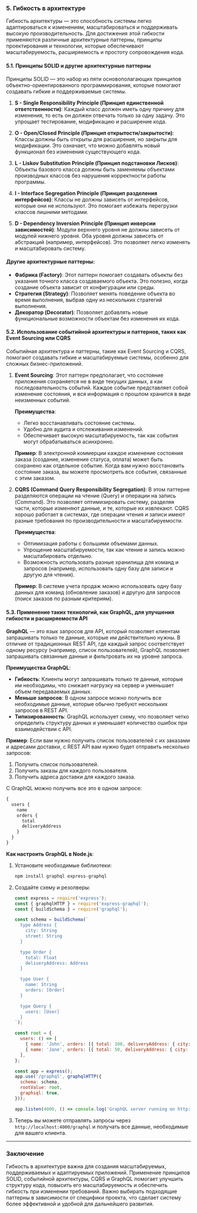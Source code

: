 ### 5. **Гибкость в архитектуре**

Гибкость архитектуры — это способность системы легко адаптироваться к изменениям, масштабироваться и поддерживать высокую производительность. Для достижения этой гибкости применяются различные архитектурные паттерны, принципы проектирования и технологии, которые обеспечивают масштабируемость, расширяемость и простоту сопровождения кода.

#### 5.1. **Принципы SOLID и другие архитектурные паттерны**

Принципы SOLID — это набор из пяти основополагающих принципов объектно-ориентированного программирования, которые помогают создавать гибкие и поддерживаемые системы.

1. **S - Single Responsibility Principle (Принцип единственной ответственности)**:
   Каждый класс должен иметь одну причину для изменения, то есть он должен отвечать только за одну задачу. Это упрощает тестирование, модификацию и расширение кода.

2. **O - Open/Closed Principle (Принцип открытости/закрытости)**:
   Классы должны быть открыты для расширения, но закрыты для модификации. Это означает, что можно добавлять новый функционал без изменения существующего кода.

3. **L - Liskov Substitution Principle (Принцип подстановки Лисков)**:
   Объекты базового класса должны быть заменяемы объектами производных классов без нарушения корректности работы программы.

4. **I - Interface Segregation Principle (Принцип разделения интерфейсов)**:
   Классы не должны зависеть от интерфейсов, которые они не используют. Это помогает избежать перегрузки классов лишними методами.

5. **D - Dependency Inversion Principle (Принцип инверсии зависимостей)**:
   Модули верхнего уровня не должны зависеть от модулей нижнего уровня. Оба уровня должны зависеть от абстракций (например, интерфейсов). Это позволяет легко изменять и масштабировать систему.

#### Другие архитектурные паттерны:

- **Фабрика (Factory)**: Этот паттерн помогает создавать объекты без указания точного класса создаваемого объекта. Это полезно, когда создание объекта зависит от конфигурации или среды.
- **Стратегия (Strategy)**: Позволяет менять поведение объекта во время выполнения, выбрав одну из нескольких стратегий выполнения.
- **Декоратор (Decorator)**: Позволяет добавлять новые функциональные возможности объектам без изменения их кода.

#### 5.2. **Использование событийной архитектуры и паттернов, таких как Event Sourcing или CQRS**

Событийная архитектура и паттерны, такие как Event Sourcing и CQRS, помогают создавать гибкие и масштабируемые системы, особенно для сложных бизнес-приложений.

1. **Event Sourcing**:
   Этот паттерн предполагает, что состояние приложения сохраняется не в виде текущих данных, а как последовательность событий. Каждое событие представляет собой изменение состояния, и вся информация о прошлом хранится в виде неизменных событий.

   **Преимущества**:
   - Легко восстанавливать состояние системы.
   - Удобно для аудита и отслеживания изменений.
   - Обеспечивает высокую масштабируемость, так как события могут обрабатываться асинхронно.

   **Пример**: В электронной коммерции каждое изменение состояния заказа (создание, изменение статуса, оплата) может быть сохранено как отдельное событие. Когда вам нужно восстановить состояние заказа, вы можете просмотреть все события, связанные с этим заказом.

2. **CQRS (Command Query Responsibility Segregation)**:
   В этом паттерне разделяются операции на чтение (Query) и операции на запись (Command). Это позволяет оптимизировать систему, разделяя части, которые изменяют данные, и те, которые их извлекают. CQRS хорошо работает в системах, где операции чтения и записи имеют разные требования по производительности и масштабируемости.

   **Преимущества**:
   - Оптимизация работы с большими объемами данных.
   - Упрощение масштабируемости, так как чтение и запись можно масштабировать отдельно.
   - Возможность использовать разные хранилища для команд и запросов (например, использовать одну базу для записи и другую для чтения).

   **Пример**: В системе учета продаж можно использовать одну базу данных для команд (обновление заказов) и другую для запросов (поиск заказов по разным критериям).

#### 5.3. **Применение таких технологий, как GraphQL, для улучшения гибкости и расширяемости API**

**GraphQL** — это язык запросов для API, который позволяет клиентам запрашивать только те данные, которые им действительно нужны. В отличие от традиционных REST API, где каждый запрос соответствует одному ресурсу (например, список пользователей), GraphQL позволяет запрашивать связанные данные и фильтровать их на уровне запроса.

**Преимущества GraphQL**:
- **Гибкость**: Клиенты могут запрашивать только те данные, которые им необходимы, что снижает нагрузку на сервер и уменьшает объем передаваемых данных.
- **Меньше запросов**: В одном запросе можно получить все необходимые данные, которые обычно требуют нескольких запросов в REST API.
- **Типизированность**: GraphQL использует схему, что позволяет четко определить структуру данных и уменьшает количество ошибок при взаимодействии с API.

**Пример**:
Если вам нужно получить список пользователей с их заказами и адресами доставки, с REST API вам нужно будет отправить несколько запросов:
1. Получить список пользователей.
2. Получить заказы для каждого пользователя.
3. Получить адреса доставки для каждого заказа.

С GraphQL можно получить все это в одном запросе:
```graphql
{
  users {
    name
    orders {
      total
      deliveryAddress
    }
  }
}
```

**Как настроить GraphQL в Node.js**:
1. Установите необходимые библиотеки:
   ```bash
   npm install graphql express-graphql
   ```

2. Создайте схему и резолверы:
   ```javascript
   const express = require('express');
   const { graphqlHTTP } = require('express-graphql');
   const { buildSchema } = require('graphql');

   const schema = buildSchema(`
     type Address {
       city: String
       street: String
     }

     type Order {
       total: Float
       deliveryAddress: Address
     }

     type User {
       name: String
       orders: [Order]
     }

     type Query {
       users: [User]
     }
   `);

   const root = {
     users: () => [
       { name: 'John', orders: [{ total: 100, deliveryAddress: { city: 'New York', street: '5th Ave' } }] },
       { name: 'Jane', orders: [{ total: 50, deliveryAddress: { city: 'Los Angeles', street: 'Sunset Blvd' } }] },
     ],
   };

   const app = express();
   app.use('/graphql', graphqlHTTP({
     schema: schema,
     rootValue: root,
     graphiql: true,
   }));

   app.listen(4000, () => console.log('GraphQL server running on http://localhost:4000/graphql'));
   ```

3. Теперь вы можете отправлять запросы через `http://localhost:4000/graphql` и получать все данные, необходимые для вашего клиента.

---

### Заключение

Гибкость в архитектуре важна для создания масштабируемых, поддерживаемых и адаптируемых приложений. Применение принципов SOLID, событийной архитектуры, CQRS и GraphQL помогает улучшить структуру кода, повысить его масштабируемость и обеспечить гибкость при изменении требований. Важно выбирать подходящие паттерны в зависимости от специфики проекта, что сделает систему более эффективной и удобной для дальнейшего развития.
